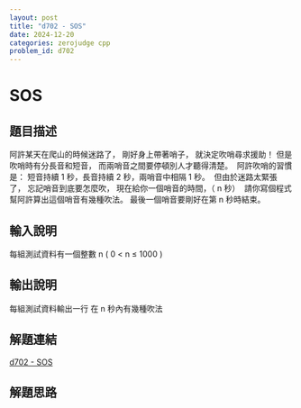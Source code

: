 ```yaml
---
layout: post
title: "d702 - SOS"
date: 2024-12-20
categories: zerojudge cpp
problem_id: d702
---
```


# SOS

## 題目描述

阿許某天在爬山的時候迷路了， 剛好身上帶著哨子， 就決定吹哨尋求援助！ 但是吹哨時有分長音和短音， 而兩哨音之間要停頓別人才聽得清楚。  阿許吹哨的習慣是： 短音持續 1 秒，長音持續 2 秒，兩哨音中相隔 1 秒。  但由於迷路太緊張了， 忘記哨音到底要怎麼吹， 現在給你一個哨音的時間，（ n 秒）  請你寫個程式幫阿許算出這個哨音有幾種吹法。 最後一個哨音要剛好在第 n 秒時結束。

## 輸入說明

每組測試資料有一個整數 n ( 0 < n ≤ 1000 )

## 輸出說明

每組測試資料輸出一行 在 n 秒內有幾種吹法

## 解題連結

[d702 - SOS](https://zerojudge.tw/ShowProblem?problemid=d702)

## 解題思路

